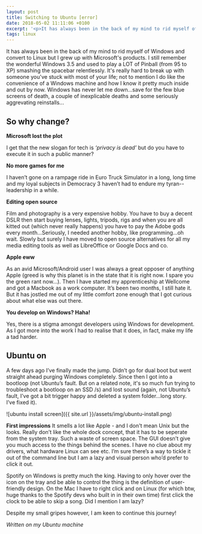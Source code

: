```yaml
---
layout: post
title: Switching to Ubuntu [error]
date: 2018-05-02 11:11:06 +0100
excerpt: '<p>It has always been in the back of my mind to rid myself of Windows and convert to Linux</p>'
tags: linux
---
```


It has always been in the back of my mind to rid myself of Windows and convert to Linux but I grew up with Microsoft's products. I still remember the wonderful Windows 3.5 and used to play a LOT of Pinball (from 95 to XP) smashing the spacebar relentlessly. It's really hard to break up with someone you've stuck with most of your life; not to mention I do like the convenience of a Windows machine and how I know it pretty much inside and out by now. Windows has never let me down...save for the few blue screens of death, a couple of inexplicable deaths and some seriously aggrevating reinstalls...

## So why change?

**Microsoft lost the plot**

I get that the new slogan for tech is _‘privacy is dead’_ but do you have to execute it in such a public manner?

**No more games for me**

I haven’t gone on a rampage ride in Euro Truck Simulator in a long, long time and my loyal subjects in Democracy 3 haven’t had to endure my tyran--leadership in a while.

**Editing open source**

Film and photography is a very expensive hobby. You have to buy a decent DSLR then start buying lenses, lights, tripods, rigs and when you are all kitted out (which never really happens) you have to pay the Adobe gods every month...Seriously, I needed another hobby, like programming...oh wait.
Slowly but surely I have moved to open source alternatives for all my media editing tools as well as LibreOffice or Google Docs and co.

**Apple eww**

As an avid Microsoft/Android user I was always a great opposer of anything Apple (greed is why this planet is in the state that it is right now. I spare you the green rant now...). Then I have started my apprenticeship at Wellcome and got a Macbook as a work computer. It’s been two months, I still hate it. But it has jostled me out of my little comfort zone enough that I got curious about what else was out there.

**You develop on Windows? Haha!**

Yes, there is a stigma amongst developers using Windows for development. As I got more into the work I had to realise that it does, in fact, make my life a tad harder.

## Ubuntu on

A few days ago I’ve finally made the jump. Didn’t go for dual boot but went straight ahead purging Windows completely. Since then I got into a bootloop (not Ubuntu’s fault. But on a related note, it's so much fun trying to troubleshoot a bootloop on an SSD /s) and lost sound (again, not Ubuntu’s fault, I’ve got a bit trigger happy and deleted a system folder...long story. I’ve fixed it).

![ubuntu install screen]({{ site.url }}/assets/img/ubuntu-install.png)

**First impressions**
It smells a lot like Apple - and I don't mean Unix but the looks. Really don’t like the whole dock concept, that it has to be seperate from the system tray. Such a waste of screen space.
The GUI doesn’t give you much access to the things behind the scenes. I have no clue about my drivers, what hardware Linux can see etc. I’m sure there’s a way to tickle it out of the command line but I am a lazy and visual person who’d prefer to click it out.

Spotify on Windows is pretty much the king. Having to only hover over the icon on the tray and be able to control the thing is the definition of user-friendly design. On the Mac I have to right click and on Linux (for which btw, huge thanks to the Spotify devs who built in in their own time) first click the clock to be able to skip a song. Did I mention I am lazy?

Despite my small gripes however, I am keen to continue this journey!

_Written on my Ubuntu machine_

